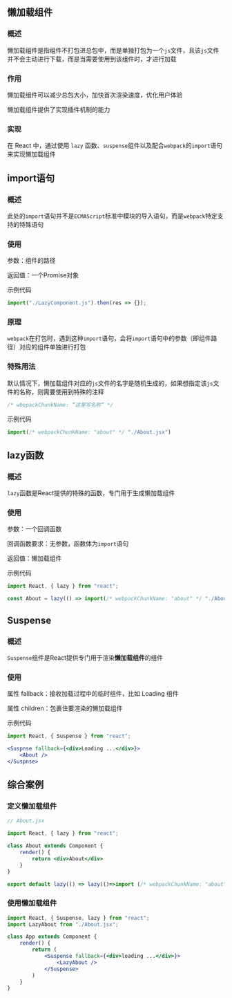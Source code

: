 ## 懒加载组件

### 概述

懒加载组件是指组件不打包进总包中，而是单独打包为一个`js`文件，且该`js`文件并不会主动进行下载，而是当需要使用到该组件时，才进行加载

### 作用

懒加载组件可以减少总包大小，加快首次渲染速度，优化用户体验

懒加载组件提供了实现插件机制的能力

### 实现

在 React 中，通过使用 `lazy` 函数、`suspense`组件以及配合`webpack`的`import`语句来实现懒加载组件



## import语句

### 概述

此处的`import`语句并不是`ECMAScript`标准中模块的导入语句，而是`webpack`特定支持的特殊语句

### 使用

参数：组件的路径

返回值：一个Promise对象

示例代码

```js
import("./LazyComponent.js").then(res => {});
```

### 原理

`webpack`在打包时，遇到这种`import`语句，会将`import`语句中的参数（即组件路径）对应的组件单独进行打包

### 特殊用法

默认情况下，懒加载组件对应的`js`文件的名字是随机生成的，如果想指定该`js`文件的名称，则需要使用到特殊的注释

```js
/* wbepackChunkName: “这里写名称” */
```

示例代码

```jsx
import(/* webpackChunkName: "about" */ "./About.jsx")
```



## lazy函数

### 概述

`lazy`函数是React提供的特殊的函数，专门用于生成懒加载组件

### 使用

参数：一个回调函数

回调函数要求：无参数，函数体为`import`语句

返回值：懒加载组件

示例代码

```js
import React, { lazy } from "react";

const About = lazy(() => import(/* webpackChunkName: "about" */ "./About.jsx"));
```



## Suspense

### 概述

`Suspense`组件是React提供专门用于渲染**懒加载组件**的组件

### 使用

属性 fallback：接收加载过程中的临时组件，比如 Loading 组件

属性 children：包裹住要渲染的懒加载组件

示例代码

```jsx
import React, { Suspense } from "react";

<Suspnse fallback={<div>Loading ...</div>}>
	<About />
</Suspnse>
```



## 综合案例

### 定义懒加载组件

```jsx
// About.jsx

import React, { lazy } from "react";

class About extends Component {
    render() {
        return <div>About</div>
    }
}

export default lazy(() => lazy(()=>import (/* webpackChunkName: "about"*/"./About.jsx"))
```

### 使用懒加载组件

```jsx
import React, { Suspense, lazy } from "react";
import LazyAbout from "./About.jsx";

class App extends Component {
    render() {
        return (
            <Suspense fallback={<div>loading ...</div>}>
        		<LazyAbout />
            </Suspense>
        )
    }
}
```
